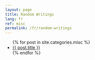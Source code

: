 ```yaml
---
layout: page
title: Random Writings
lang: fr
ref: misc
permalink: /fr/random-writings
---
```


<section>
	<ul>
	{% for post in site.categories.misc %}
		<li><a href="{{ site.baseurl }}{{ post.url }}">{{ post.title }}</a></li>
	{% endfor %}
	</ul>
</section>
